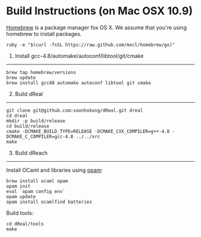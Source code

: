 Build Instructions (on Mac OSX 10.9)
====================================

[Homebrew][homebrew] is a package manager fox OS X. We assume that
you're using homebrew to install packages.

    ruby -e "$(curl -fsSL https://raw.github.com/mxcl/homebrew/go)"

[homebrew]: http://brew.sh

1. Install gcc-4.8/automake/autoconf/libtool/git/cmake
------------------------------------------------------

    brew tap homebrew/versions
    brew update
    brew install gcc48 automake autoconf libtool git cmake


2. Build dReal
--------------

    git clone git@github.com:soonhokong/dReal.git dreal
    cd dreal
    mkdir -p build/release
    cd build/release
    cmake -DCMAKE_BUILD_TYPE=RELEASE -DCMAKE_CXX_COMPILER=g++-4.8 -DCMAKE_C_COMPILER=gcc-4.8 ../../src
    make


3. Build dReach
---------------

Install OCaml and libraries using [opam][opam]:

    brew install ocaml opam
    opam init
    eval `opam config env`
    opam update
    opam install ocamlfind batteries

Build tools:

    cd dReal/tools
    make

[opam]: http://opam.ocamlpro.com/
